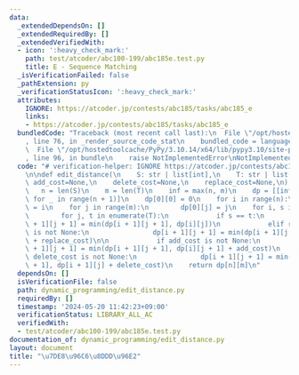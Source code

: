 ```yaml
---
data:
  _extendedDependsOn: []
  _extendedRequiredBy: []
  _extendedVerifiedWith:
  - icon: ':heavy_check_mark:'
    path: test/atcoder/abc100-199/abc185e.test.py
    title: E - Sequence Matching
  _isVerificationFailed: false
  _pathExtension: py
  _verificationStatusIcon: ':heavy_check_mark:'
  attributes:
    IGNORE: https://atcoder.jp/contests/abc185/tasks/abc185_e
    links:
    - https://atcoder.jp/contests/abc185/tasks/abc185_e
  bundledCode: "Traceback (most recent call last):\n  File \"/opt/hostedtoolcache/PyPy/3.10.14/x64/lib/pypy3.10/site-packages/onlinejudge_verify/documentation/build.py\"\
    , line 76, in _render_source_code_stat\n    bundled_code = language.bundle(\n\
    \  File \"/opt/hostedtoolcache/PyPy/3.10.14/x64/lib/pypy3.10/site-packages/onlinejudge_verify/languages/python.py\"\
    , line 96, in bundle\n    raise NotImplementedError\nNotImplementedError\n"
  code: "# verification-helper: IGNORE https://atcoder.jp/contests/abc185/tasks/abc185_e\n\
    \n\ndef edit_distance(\n    S: str | list[int],\n    T: str | list[int],\n   \
    \ add_cost=None,\n    delete_cost=None,\n    replace_cost=None,\n) -> int:\n \
    \   n = len(S)\n    m = len(T)\n    inf = max(n, m)\n    dp = [[inf] * (m + 1)\
    \ for _ in range(n + 1)]\n    dp[0][0] = 0\n    for i in range(n):\n        dp[i][0]\
    \ = i\n    for j in range(m):\n        dp[0][j] = j\n    for i, s in enumerate(S):\n\
    \        for j, t in enumerate(T):\n            if s == t:\n                dp[i\
    \ + 1][j + 1] = min(dp[i + 1][j + 1], dp[i][j])\n            elif replace_cost\
    \ is not None:\n                dp[i + 1][j + 1] = min(dp[i + 1][j + 1], dp[i][j]\
    \ + replace_cost)\n\n            if add_cost is not None:\n                dp[i\
    \ + 1][j + 1] = min(dp[i + 1][j + 1], dp[i][j + 1] + add_cost)\n            if\
    \ delete_cost is not None:\n                dp[i + 1][j + 1] = min(dp[i + 1][j\
    \ + 1], dp[i + 1][j] + delete_cost)\n    return dp[n][m]\n"
  dependsOn: []
  isVerificationFile: false
  path: dynamic_programming/edit_distance.py
  requiredBy: []
  timestamp: '2024-05-20 11:42:23+09:00'
  verificationStatus: LIBRARY_ALL_AC
  verifiedWith:
  - test/atcoder/abc100-199/abc185e.test.py
documentation_of: dynamic_programming/edit_distance.py
layout: document
title: "\u7DE8\u96C6\u8DDD\u96E2"
---
```

